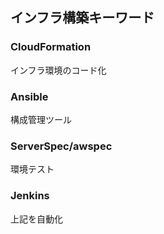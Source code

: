 ## インフラ構築キーワード

### CloudFormation 
インフラ環境のコード化

### Ansible
構成管理ツール

### ServerSpec/awspec
環境テスト

### Jenkins
上記を自動化
